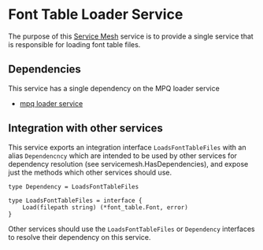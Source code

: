 # Font Table Loader Service
The purpose of this [Service Mesh](https://github.com/gravestench/servicemesh) service is
to provide a single service that is responsible for loading font table files.

## Dependencies
This service has a single dependency on the MPQ loader service
* [mpq loader service](../mpqLoader)

## Integration with other services
This service exports an integration interface `LoadsFontTableFiles` with an alias
`Dependencncy` which are intended to be used by other services for dependency
resolution (see servicemesh.HasDependencies), and expose just the methods which
other services should use.
```golang
type Dependency = LoadsFontTableFiles

type LoadsFontTableFiles = interface {
    Load(filepath string) (*font_table.Font, error)
}

```

Other services should use the `LoadsFontTableFiles` or `Dependency` interfaces to resolve
their dependency on this service.
